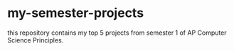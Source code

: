 # my-semester-projects
this repository contains my top 5 projects from semester 1 of AP Computer Science Principles. 
